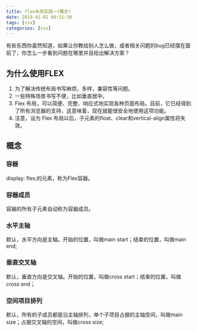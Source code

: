 ```yaml
---
title: flex布局实践一(概念)
date: 2019-01-01 00:31:30
tags: [css]
categories: [css]
---
```



有些东西你虽然知道，如果让你教给别人怎么做，或者相关问题的bug已经摆在面前了，你怎么一步看到问题在哪里并且给出解决方案？

## 为什么使用FLEX

1. 为了解决传统布局书写麻烦，多样，兼容性等问题。
2. 一些特殊场景书写不便，比如垂直居中。
2. Flex 布局，可以简便、完整、响应式地实现各种页面布局。目前，它已经得到了所有浏览器的支持，这意味着，现在就能很安全地使用这项功能。
3. 注意，设为 Flex 布局以后，子元素的float、clear和vertical-align属性将失效。

## 概念

### 容器
display: flex;的元素，称为Flex容器。

### 容器成员

容器的所有子元素自动称为容器成员。

### 水平主轴

默认，水平方向是主轴。开始的位置，叫做main start；结束的位置，叫做main end;

### 垂直交叉轴

默认，垂直方向是交叉轴。开始的位置，叫做cross start；结束的位置，叫做cross end；

### 空间项目排列

默认，所有的子成员都是沿主轴排列，单个子项目占据的主轴空间，叫做main size；占据交叉轴的空间，叫做cross size;
